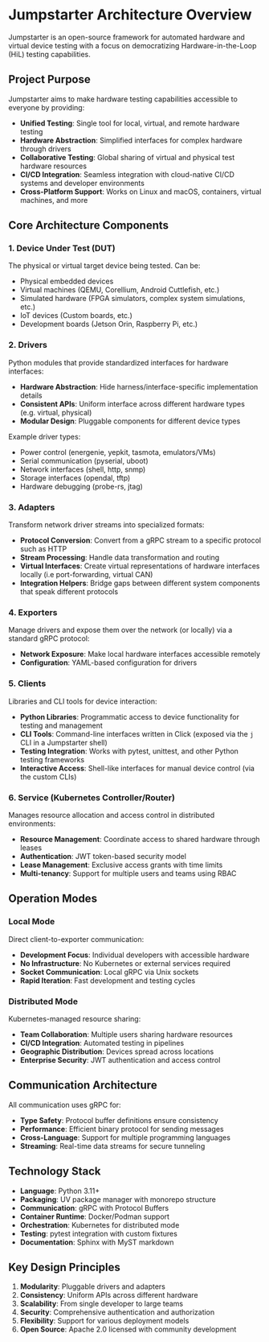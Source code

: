 # Jumpstarter Architecture Overview

Jumpstarter is an open-source framework for automated hardware and virtual device testing with a focus on democratizing Hardware-in-the-Loop (HiL) testing capabilities.

## Project Purpose

Jumpstarter aims to make hardware testing capabilities accessible to everyone by providing:

- **Unified Testing**: Single tool for local, virtual, and remote hardware testing
- **Hardware Abstraction**: Simplified interfaces for complex hardware through drivers
- **Collaborative Testing**: Global sharing of virtual and physical test hardware resources
- **CI/CD Integration**: Seamless integration with cloud-native CI/CD systems and developer environments
- **Cross-Platform Support**: Works on Linux and macOS, containers, virtual machines, and more

## Core Architecture Components

### 1. Device Under Test (DUT)

The physical or virtual target device being tested. Can be:

- Physical embedded devices
- Virtual machines (QEMU, Corellium, Android Cuttlefish, etc.)
- Simulated hardware (FPGA simulators, complex system simulations, etc.)
- IoT devices (Custom boards, etc.)
- Development boards (Jetson Orin, Raspberry Pi, etc.)

### 2. Drivers

Python modules that provide standardized interfaces for hardware interfaces:

- **Hardware Abstraction**: Hide harness/interface-specific implementation details
- **Consistent APIs**: Uniform interface across different hardware types (e.g. virtual, physical)
- **Modular Design**: Pluggable components for different device types

Example driver types:

- Power control (energenie, yepkit, tasmota, emulators/VMs)
- Serial communication (pyserial, uboot)
- Network interfaces (shell, http, snmp)
- Storage interfaces (opendal, tftp)
- Hardware debugging (probe-rs, jtag)

### 3. Adapters

Transform network driver streams into specialized formats:

- **Protocol Conversion**: Convert from a gRPC stream to a specific protocol such as HTTP
- **Stream Processing**: Handle data transformation and routing
- **Virtual Interfaces**: Create virtual representations of hardware interfaces locally (i.e port-forwarding, virtual CAN)
- **Integration Helpers**: Bridge gaps between different system components that speak different protocols

### 4. Exporters

Manage drivers and expose them over the network (or locally) via a standard gRPC protocol:

- **Network Exposure**: Make local hardware interfaces accessible remotely
- **Configuration**: YAML-based configuration for drivers

### 5. Clients

Libraries and CLI tools for device interaction:

- **Python Libraries**: Programmatic access to device functionality for testing and management
- **CLI Tools**: Command-line interfaces written in Click (exposed via the `j` CLI in a Jumpstarter shell)
- **Testing Integration**: Works with pytest, unittest, and other Python testing frameworks
- **Interactive Access**: Shell-like interfaces for manual device control (via the custom CLIs)

### 6. Service (Kubernetes Controller/Router)

Manages resource allocation and access control in distributed environments:

- **Resource Management**: Coordinate access to shared hardware through leases
- **Authentication**: JWT token-based security model
- **Lease Management**: Exclusive access grants with time limits
- **Multi-tenancy**: Support for multiple users and teams using RBAC

## Operation Modes

### Local Mode

Direct client-to-exporter communication:

- **Development Focus**: Individual developers with accessible hardware
- **No Infrastructure**: No Kubernetes or external services required
- **Socket Communication**: Local gRPC via Unix sockets
- **Rapid Iteration**: Fast development and testing cycles

### Distributed Mode

Kubernetes-managed resource sharing:

- **Team Collaboration**: Multiple users sharing hardware resources
- **CI/CD Integration**: Automated testing in pipelines
- **Geographic Distribution**: Devices spread across locations
- **Enterprise Security**: JWT authentication and access control

## Communication Architecture

All communication uses gRPC for:

- **Type Safety**: Protocol buffer definitions ensure consistency
- **Performance**: Efficient binary protocol for sending messages
- **Cross-Language**: Support for multiple programming languages
- **Streaming**: Real-time data streams for secure tunneling

## Technology Stack

- **Language**: Python 3.11+
- **Packaging**: UV package manager with monorepo structure
- **Communication**: gRPC with Protocol Buffers
- **Container Runtime**: Docker/Podman support
- **Orchestration**: Kubernetes for distributed mode
- **Testing**: pytest integration with custom fixtures
- **Documentation**: Sphinx with MyST markdown

## Key Design Principles

1. **Modularity**: Pluggable drivers and adapters
2. **Consistency**: Uniform APIs across different hardware
3. **Scalability**: From single developer to large teams
4. **Security**: Comprehensive authentication and authorization
5. **Flexibility**: Support for various deployment models
6. **Open Source**: Apache 2.0 licensed with community development
